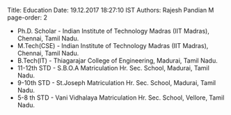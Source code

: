 Title: Education
Date: 19.12.2017 18:27:10 IST
Authors: Rajesh Pandian M
page-order: 2

* Ph.D. Scholar - Indian Institute of Technology Madras (IIT Madras), Chennai, Tamil Nadu.
* M.Tech(CSE) - Indian Institute of Technology Madras (IIT Madras), Chennai, Tamil Nadu.
* B.Tech(IT) - Thiagarajar College of Engineering, Madurai, Tamil Nadu.
* 11-12th STD - S.B.O.A Matriculation Hr. Sec. School, Madurai, Tamil Nadu.
* 9-10th STD - St.Joseph Matriculation Hr. Sec. School, Madurai, Tamil Nadu.
* 5-8 th STD - Vani Vidhalaya  Matriculation Hr. Sec. School, Vellore, Tamil Nadu.
